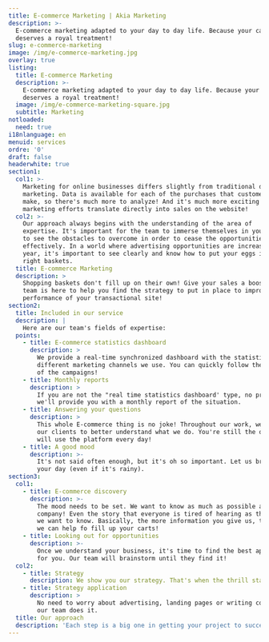 ```yaml
---
title: E-commerce Marketing | Akia Marketing
description: >-
  E-commerce marketing adapted to your day to day life. Because your cart
  deserves a royal treatment!
slug: e-commerce-marketing
image: /img/e-commerce-marketing.jpg
overlay: true
listing:
  title: E-commerce Marketing
  description: >-
    E-commerce marketing adapted to your day to day life. Because your cart
    deserves a royal treatment!
  image: /img/e-commerce-marketing-square.jpg
  subtitle: Marketing
notloaded:
  need: true
i18nlanguage: en
menuid: services
ordre: '0'
draft: false
headerwhite: true
section1:
  col1: >-
    Marketing for online businesses differs slightly from traditional digital
    marketing. Data is available for each of the purchases that customers will
    make, so there's much more to analyze! And it's much more exciting as
    marketing efforts translate directly into sales on the website!
  col2: >-
    Our approach always begins with the understanding of the area of
    ​​expertise. It's important for the team to immerse themselves in your field
    to see the obstacles to overcome in order to cease the opportunities
    effectively. In a world where advertising opportunities are increasing every
    year, it's important to see clearly and know how to put your eggs in the
    right baskets.
  title: E-commerce Marketing
  description: >
    Shopping baskets don't fill up on their own! Give your sales a boost. Our
    team is here to help you find the strategy to put in place to improve the
    performance of your transactional site!
section2:
  title: Included in our service
  description: |
    Here are our team's fields of expertise:
  points:
    - title: E-commerce statistics dashboard
      description: >
        We provide a real-time synchronized dashboard with the statistics of the
        different marketing channels we use. You can quickly follow the progress
        of the campaigns!
    - title: Monthly reports
      description: >
        If you are not the "real time statistics dashboard' type, no problem,
        we'll provide you with a monthly report of the situation.
    - title: Answering your questions
      description: >
        This whole E-commerce thing is no joke! Throughout our work, we educate
        our clients to better understand what we do. You're still the one who
        will use the platform every day!
    - title: A good mood
      description: >-
        It's not said often enough, but it's oh so important. Let us brighten
        your day (even if it's rainy).
section3:
  col1:
    - title: E-commerce discovery
      description: >-
        The mood needs to be set. We want to know as much as possible about your
        company! Even the story that everyone is tired of hearing as the office,
        we want to know. Basically, the more information you give us, the more
        we can help fo fill up your carts!
    - title: Looking out for opportunities
      description: >-
        Once we understand your business, it's time to find the best approach
        for you. Our team will brainstorm until they find it!
  col2:
    - title: Strategy
      description: We show you our strategy. That's when the thrill starts!
    - title: Strategy application
      description: >
        No need to worry about advertising, landing pages or writing content,
        our team does it.
  title: Our approach
  description: 'Each step is a big one in getting your project to succeed. '
---
```


